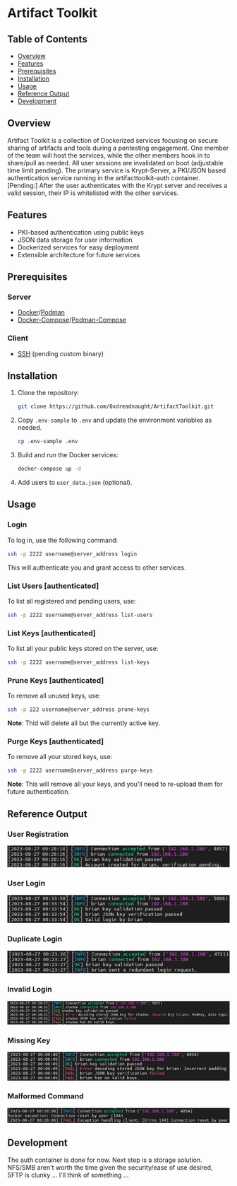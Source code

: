 # Artifact Toolkit

## Table of Contents
- [Overview](#overview)
- [Features](#features)
- [Prerequisites](#prerequisites)
- [Installation](#installation)
- [Usage](#usage)
- [Reference Output](#reference-output)
- [Development](#development)

## Overview
Artifact Toolkit is a collection of Dockerized services focusing on secure sharing of artifacts and tools during a pentesting engagement. One member of the team will host the services, while the other members hook in to share/pull as needed. All user sessions are invalidated on boot (adjustable time limit pending). The primary service is Krypt-Server, a PKI/JSON based authentication service running in the artifacttoolkit-auth container. [Pending:] After the user authenticates with the Krypt server and receives a valid session, their IP is whitelisted with the other services.

## Features
- PKI-based authentication using public keys
- JSON data storage for user information
- Dockerized services for easy deployment
- Extensible architecture for future services

## Prerequisites
### Server
- [Docker](https://www.docker.com/)/[Podman](https://podman.io/)
- [Docker-Compose](https://docs.docker.com/compose/)/[Podman-Compose](https://github.com/containers/podman-compose)

### Client
- [SSH](https://www.ssh.com/academy/ssh) (pending custom binary)

## Installation
1. Clone the repository:
    ```bash
    git clone https://github.com/0xdreadnaught/ArtifactToolkit.git
    ```
2. Copy `.env-sample` to `.env` and update the environment variables as needed.
    ```bash
    cp .env-sample .env
    ```
3. Build and run the Docker services:
    ```bash
    docker-compose up -d
    ```
4. Add users to `user_data.json` (optional).

## Usage

### Login
To log in, use the following command:
```bash
ssh -p 2222 username@server_address login
```
This will authenticate you and grant access to other services.

### List Users [authenticated]
To list all registered and pending users, use:
```bash
ssh -p 2222 username@server_address list-users
```

### List Keys [authenticated]
To list all your public keys stored on the server, use:
```bash
ssh -p 2222 username@server_address list-keys
```

### Prune Keys [authenticated]
To remove all unused keys, use: 
```bash
ssh -p 222 username@server_address prune-keys
```
**Note**: Thid will delete all but the currently active key.

### Purge Keys [authenticated]
To remove all your stored keys, use:
```bash
ssh -p 2222 username@server_address purge-keys
```
**Note**: This will remove all your keys, and you'll need to re-upload them for future authentication.

## Reference Output
### User Registration
![show registration](imgs/atk-registration.png)
### User Login
![show login](imgs/atk-valid-login.png)
### Duplicate Login
![show duplicate login](imgs/atk-duplicate-login.png)
### Invalid Login
![show invalid login](imgs/atk-invalid-login.png)
### Missing Key
![show missing key](imgs/atk-missing-key.png)
### Malformed Command
![show malformed command](imgs/atk-malformed-cmd.png)


## Development
The auth container is done for now. Next step is a storage solution. NFS/SMB aren't worth the time given the security/ease of use desired, SFTP is clunky ... I'll think of something ...


